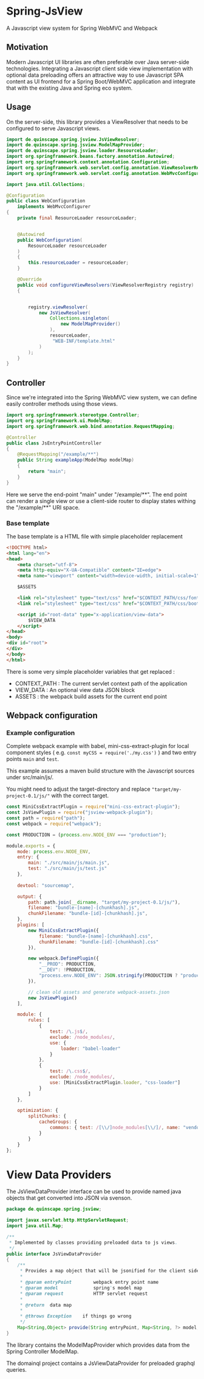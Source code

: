 # Spring-JsView

A Javascript view system for Spring WebMVC and Webpack

## Motivation

Modern Javascript UI libraries are often preferable over Java server-side technologies. 
Integrating a Javascript client side view implementation with optional data preloading
offers an attractive way to use Javascript SPA content as UI frontend for a Spring 
Boot/WebMVC application and integrate that with the existing Java and Spring eco system.

 
## Usage

On the server-side, this library provides a ViewResolver that needs to be configured
to serve Javascript views.

```java
import de.quinscape.spring.jsview.JsViewResolver;
import de.quinscape.spring.jsview.ModelMapProvider;
import de.quinscape.spring.jsview.loader.ResourceLoader;
import org.springframework.beans.factory.annotation.Autowired;
import org.springframework.context.annotation.Configuration;
import org.springframework.web.servlet.config.annotation.ViewResolverRegistry;
import org.springframework.web.servlet.config.annotation.WebMvcConfigurer;

import java.util.Collections;

@Configuration
public class WebConfiguration
    implements WebMvcConfigurer
{
    private final ResourceLoader resourceLoader;


    @Autowired
    public WebConfiguration(
        ResourceLoader resourceLoader
    )
    {
        this.resourceLoader = resourceLoader;
    }

    @Override
    public void configureViewResolvers(ViewResolverRegistry registry)
    {


        registry.viewResolver(
            new JsViewResolver(
                Collections.singleton(
                    new ModelMapProvider()
                ),
                resourceLoader,
                 "WEB-INF/template.html"
            )
        );
    }
}
```

## Controller

Since we're integrated into the Spring WebMVC view system, we can define easily controller methods using those views.

```java
import org.springframework.stereotype.Controller;
import org.springframework.ui.ModelMap;
import org.springframework.web.bind.annotation.RequestMapping;

@Controller
public class JsEntryPointController
{
    @RequestMapping("/example/**")
    public String exampleApp(ModelMap modelMap)
    {
        return "main";
    }
}
```

Here we serve the end-point "main" under "/example/\*\*". The end point can render a single view or use a client-side router
to display states withing the "/example/\*\*" URI space.  


### Base template

The base template is a HTML file with simple placeholder replacement

```html
<!DOCTYPE html>
<html lang="en">
<head>
    <meta charset="utf-8">
    <meta http-equiv="X-UA-Compatible" content="IE=edge">
    <meta name="viewport" content="width=device-width, initial-scale=1">

    $ASSETS

    <link rel="stylesheet" type="text/css" href="$CONTEXT_PATH/css/fontawesome-all.min.css" />
    <link rel="stylesheet" type="text/css" href="$CONTEXT_PATH/css/bootstrap.min.css" />

    <script id="root-data" type="x-application/view-data">
        $VIEW_DATA
    </script>
</head>
<body>
<div id="root">
</div>
</body>
</html>
```

There is some very simple placeholder variables that get replaced :

 * CONTEXT_PATH : The current servlet context path of the application
 * VIEW_DATA : An optional view data JSON block 
 * ASSETS : the webpack build assets for the current end point 
 
## Webpack configuration

### Example configuration

Complete webpack example with babel, mini-css-extract-plugin for local component styles ( e.g. `const myCSS = require('./my.css')` )
and two entry points `main` and `test`.

This example assumes a maven build structure with the Javascript sources under src/main/js/.

You might need to adjust the target-directory and replace `"target/my-project-0.1/js/"` with the correct target.  

```js
const MiniCssExtractPlugin = require("mini-css-extract-plugin");
const JsViewPlugin = require("jsview-webpack-plugin");
const path = require("path");
const webpack = require("webpack");

const PRODUCTION = (process.env.NODE_ENV === "production");

module.exports = {
    mode: process.env.NODE_ENV,
    entry: {
        main: "./src/main/js/main.js",
        test: "./src/main/js/test.js"
    },
    
    devtool: "sourcemap",

    output: {
        path: path.join(__dirname, "target/my-project-0.1/js/"),
        filename: "bundle-[name]-[chunkhash].js",
        chunkFilename: "bundle-[id]-[chunkhash].js",
    },
    plugins: [
        new MiniCssExtractPlugin({
            filename: "bundle-[name]-[chunkhash].css",
            chunkFilename: "bundle-[id]-[chunkhash].css"
        }),

        new webpack.DefinePlugin({
            "__PROD": PRODUCTION,
            "__DEV": !PRODUCTION,
            "process.env.NODE_ENV": JSON.stringify(PRODUCTION ? "production" : "development")
        }),

        // clean old assets and generate webpack-assets.json
        new JsViewPlugin()
    ],

    module: {
        rules: [                                                                                                                                   
            {
                test: /\.js$/,
                exclude: /node_modules/,
                use: {
                    loader: "babel-loader"
                }
            },
            {
                test: /\.css$/,
                exclude: /node_modules/,
                use: [MiniCssExtractPlugin.loader, "css-loader"]
            }
        ]
    },

    optimization: {
        splitChunks: {
            cacheGroups: {
                commons: { test: /[\\/]node_modules[\\/]/, name: "vendors", chunks: "all" }
            }
        }
    }
};

```

# View Data Providers

The JsViewDataProvider interface can be used to provide named java objects that get converted into JSON via
svenson.

```java 
package de.quinscape.spring.jsview;

import javax.servlet.http.HttpServletRequest;
import java.util.Map;

/**
 * Implemented by classes providing preloaded data to js views.
 */
public interface JsViewDataProvider
{
    /**
     * Provides a map object that will be jsonified for the client side.
     *
     * @param entryPoint        webpack entry point name
     * @param model             spring's model map
     * @param request           HTTP servlet request
     *
     * @return  data map
     * 
     * @throws Exception    if things go wrong
     */
    Map<String,Object> provide(String entryPoint, Map<String, ?> model, HttpServletRequest request) throws Exception;
}
```

The library contains the ModelMapProvider which provides data from the Spring Controller ModelMap. 

The domainql project contains a JsViewDataProvider for preloaded graphql queries.
